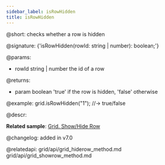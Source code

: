 ```yaml
---
sidebar_label: isRowHidden
title: isRowHidden
---          
```


@short: checks whether a row is hidden

@signature: {'isRowHidden(rowId: string | number): boolean;'}

@params:
- rowId	    string | number   the id of a row   


@returns:
- param	boolean     'true' if the row is hidden, 'false' otherwise


@example:
grid.isRowHidden("1"); //-> true/false



@descr:

**Related sample**: [Grid. Show/Hide Row](https://snippet.dhtmlx.com/8y83d6jv)

@changelog:
added in v7.0

@relatedapi: 
grid/api/grid_hiderow_method.md
grid/api/grid_showrow_method.md

